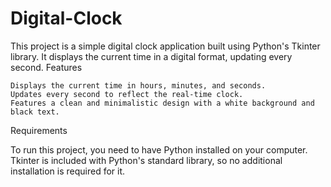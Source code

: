 # Digital-Clock
This project is a simple digital clock application built using Python's Tkinter library. It displays the current time in a digital format, updating every second.
Features

    Displays the current time in hours, minutes, and seconds.
    Updates every second to reflect the real-time clock.
    Features a clean and minimalistic design with a white background and black text.

Requirements

To run this project, you need to have Python installed on your computer. Tkinter is included with Python's standard library, so no additional installation is required for it.
